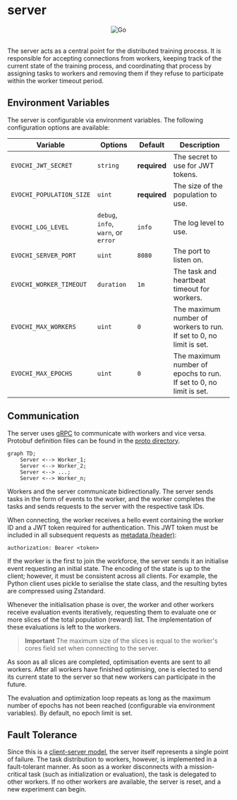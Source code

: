 # server

<div align="center">
    <img src="https://img.shields.io/badge/Written_In-Go-00acd7?style=for-the-badge&logo=go" alt="Go" />
</div>

<br />

The server acts as a central point for the distributed training process. It is responsible for accepting connections from workers, keeping track of the current state of the training process, and coordinating that process by assigning tasks to workers and removing them if they refuse to participate within the worker timeout period.

## Environment Variables

The server is configurable via environment variables. The following configuration
options are available:

| Variable                | Options                                | Default | Description                                                                                 |
|-------------------------|----------------------------------------|---------|---------------------------------------------------------------------------------------------|
| `EVOCHI_JWT_SECRET`     | `string`                               | **required** | The secret to use for JWT tokens.                                                            |
| `EVOCHI_POPULATION_SIZE`| `uint`                                 | **required** | The size of the population to use.                                                            |
| `EVOCHI_LOG_LEVEL`      | `debug`, `info`, `warn`, or `error`    | `info` | The log level to use.                                                                        |
| `EVOCHI_SERVER_PORT`    | `uint`                                 | `8080` | The port to listen on.                                                                       |
| `EVOCHI_WORKER_TIMEOUT` | `duration`                             | `1m`   | The task and heartbeat timeout for workers.                                                 |
| `EVOCHI_MAX_WORKERS`    | `uint`                                 | `0`    | The maximum number of workers to run. If set to 0, no limit is set.                          |
| `EVOCHI_MAX_EPOCHS`     | `uint`                                 | `0`    | The maximum number of epochs to run. If set to 0, no limit is set.                           |

## Communication

The server uses [gRPC](https://grpc.io/) to communicate with workers and vice versa. Protobuf definition
files can be found in the [proto directory](../proto).

```mermaid
graph TD;
    Server <--> Worker_1;
    Server <--> Worker_2;
    Server <--> ...;
    Server <--> Worker_n;
```

Workers and the server communicate bidirectionally. The server sends tasks in the form of events to the worker, and the worker completes the tasks and sends requests to the server with the respective task IDs.

When connecting, the worker receives a hello event containing the worker ID and a JWT token required for authentication. This JWT token must be included in all subsequent requests as [metadata (header)](https://grpc.io/docs/guides/metadata/):

```
authorization: Bearer <token>
```

If the worker is the first to join the workforce, the server sends it an initialise event requesting an initial state. The encoding of the state is up to the client; however, it must be consistent across all clients. For example, the Python client uses pickle to serialise the state class, and the resulting bytes are compressed using Zstandard.

Whenever the initialisation phase is over, the worker and other workers receive evaluation events iteratively, requesting them to evaluate one or more slices of the total population (reward) list. The implementation of these evaluations is left to the workers.

> **Important**
> The maximum size of the slices is equal to the worker's cores field set when connecting to the server.

As soon as all slices are completed, optimisation events are sent to all workers. After all workers have finished optimising, one is elected to send its current state to the server so that new workers can participate in the future.

The evaluation and optimization loop repeats as long as the maximum number of epochs has not been reached (configurable via environment variables). By default, no epoch limit is set.

## Fault Tolerance

Since this is a [client-server model](https://en.wikipedia.org/wiki/Client%E2%80%93server_model), the server itself represents a single point of failure. The task distribution to workers, however, is implemented in a fault-tolerant manner. As soon as a worker disconnects with a mission-critical task (such as initialization or evaluation), the task is delegated to other workers. If no other workers are available, the server is reset, and a new experiment can begin.
